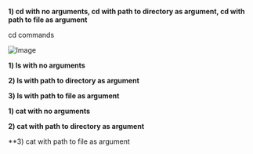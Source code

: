 **1) cd with no arguments, cd with path to directory as argument, cd with path to file as argument**

cd commands

![Image](https://github.com/EmilyGorial1/cse15l-lab-reports/issues/1#issue-1929309996)


**1) ls with no arguments**


**2) ls with path to directory as argument**


**3) ls with path to file as argument**


**1) cat with no arguments**


**2) cat with path to directory as argument**


**3) cat with path to file as argument
